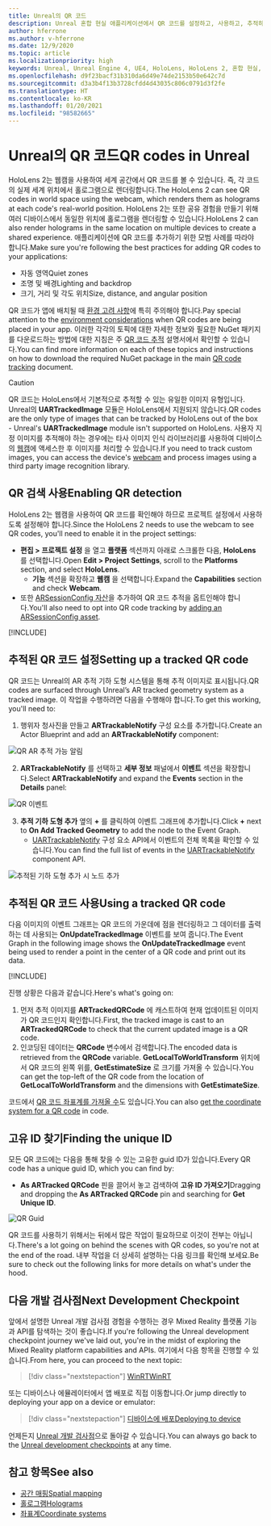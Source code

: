 ```yaml
---
title: Unreal의 QR 코드
description: Unreal 혼합 현실 애플리케이션에서 QR 코드를 설정하고, 사용하고, 추적하는 방법에 대해 알아봅니다.
author: hferrone
ms.author: v-hferrone
ms.date: 12/9/2020
ms.topic: article
ms.localizationpriority: high
keywords: Unreal, Unreal Engine 4, UE4, HoloLens, HoloLens 2, 혼합 현실, 개발, 기능, 설명서, 가이드, 홀로그램, qr 코드, 혼합 현실 헤드셋, windows mixed reality 헤드셋, 가상 현실 헤드셋
ms.openlocfilehash: d9f23bacf31b310da6d49e74de2153b50e642c7d
ms.sourcegitcommit: d3a3b4f13b3728cfdd4d43035c806c0791d3f2fe
ms.translationtype: HT
ms.contentlocale: ko-KR
ms.lasthandoff: 01/20/2021
ms.locfileid: "98582665"
---
```

# <a name="qr-codes-in-unreal"></a><span data-ttu-id="b13e5-104">Unreal의 QR 코드</span><span class="sxs-lookup"><span data-stu-id="b13e5-104">QR codes in Unreal</span></span>

<span data-ttu-id="b13e5-105">HoloLens 2는 웹캠을 사용하여 세계 공간에서 QR 코드를 볼 수 있습니다. 즉, 각 코드의 실제 세계 위치에서 홀로그램으로 렌더링합니다.</span><span class="sxs-lookup"><span data-stu-id="b13e5-105">The HoloLens 2 can see QR codes in world space using the webcam, which renders them as holograms at each code's real-world position.</span></span> <span data-ttu-id="b13e5-106">HoloLens 2는 또한 공유 경험을 만들기 위해 여러 디바이스에서 동일한 위치에 홀로그램을 렌더링할 수 있습니다.</span><span class="sxs-lookup"><span data-stu-id="b13e5-106">HoloLens 2 can also render holograms in the same location on multiple devices to create a shared experience.</span></span> <span data-ttu-id="b13e5-107">애플리케이션에 QR 코드를 추가하기 위한 모범 사례를 따라야 합니다.</span><span class="sxs-lookup"><span data-stu-id="b13e5-107">Make sure you're following the best practices for adding QR codes to your applications:</span></span>

- <span data-ttu-id="b13e5-108">자동 영역</span><span class="sxs-lookup"><span data-stu-id="b13e5-108">Quiet zones</span></span>
- <span data-ttu-id="b13e5-109">조명 및 배경</span><span class="sxs-lookup"><span data-stu-id="b13e5-109">Lighting and backdrop</span></span>
- <span data-ttu-id="b13e5-110">크기, 거리 및 각도 위치</span><span class="sxs-lookup"><span data-stu-id="b13e5-110">Size, distance, and angular position</span></span>

<span data-ttu-id="b13e5-111">QR 코드가 앱에 배치될 때 [환경 고려 사항](/hololens/hololens-environment-considerations)에 특히 주의해야 합니다.</span><span class="sxs-lookup"><span data-stu-id="b13e5-111">Pay special attention to the [environment considerations](/hololens/hololens-environment-considerations) when QR codes are being placed in your app.</span></span> <span data-ttu-id="b13e5-112">이러한 각각의 토픽에 대한 자세한 정보와 필요한 NuGet 패키지를 다운로드하는 방법에 대한 지침은 주 [QR 코드 추적](../platform-capabilities-and-apis/qr-code-tracking.md) 설명서에서 확인할 수 있습니다.</span><span class="sxs-lookup"><span data-stu-id="b13e5-112">You can find more information on each of these topics and instructions on how to download the required NuGet package in the main [QR code tracking](../platform-capabilities-and-apis/qr-code-tracking.md) document.</span></span>

> [!CAUTION]
> <span data-ttu-id="b13e5-113">QR 코드는 HoloLens에서 기본적으로 추적할 수 있는 유일한 이미지 유형입니다. Unreal의 **UARTrackedImage** 모듈은 HoloLens에서 지원되지 않습니다.</span><span class="sxs-lookup"><span data-stu-id="b13e5-113">QR codes are the only type of images that can be tracked by HoloLens out of the box - Unreal's **UARTrackedImage** module isn't supported on HoloLens.</span></span> <span data-ttu-id="b13e5-114">사용자 지정 이미지를 추적해야 하는 경우에는 타사 이미지 인식 라이브러리를 사용하여 디바이스의 [웹캠](unreal-hololens-camera.md)에 액세스한 후 이미지를 처리할 수 있습니다.</span><span class="sxs-lookup"><span data-stu-id="b13e5-114">If you need to track custom images, you can access the device's [webcam](unreal-hololens-camera.md) and process images using a third party image recognition library.</span></span> 

## <a name="enabling-qr-detection"></a><span data-ttu-id="b13e5-115">QR 검색 사용</span><span class="sxs-lookup"><span data-stu-id="b13e5-115">Enabling QR detection</span></span>

<span data-ttu-id="b13e5-116">HoloLens 2는 웹캠을 사용하여 QR 코드를 확인해야 하므로 프로젝트 설정에서 사용하도록 설정해야 합니다.</span><span class="sxs-lookup"><span data-stu-id="b13e5-116">Since the HoloLens 2 needs to use the webcam to see QR codes, you'll need to enable it in the project settings:</span></span>
- <span data-ttu-id="b13e5-117">**편집 > 프로젝트 설정** 을 열고 **플랫폼** 섹션까지 아래로 스크롤한 다음, **HoloLens** 를 선택합니다.</span><span class="sxs-lookup"><span data-stu-id="b13e5-117">Open **Edit > Project Settings**, scroll to the **Platforms** section, and select **HoloLens**.</span></span>
    + <span data-ttu-id="b13e5-118">**기능** 섹션을 확장하고 **웹캠** 을 선택합니다.</span><span class="sxs-lookup"><span data-stu-id="b13e5-118">Expand the **Capabilities** section and check **Webcam**.</span></span>  
- <span data-ttu-id="b13e5-119">또한 [ARSessionConfig 자산](/windows/mixed-reality/unreal-uxt-ch3#adding-the-session-asset)을 추가하여 QR 코드 추적을 옵트인해야 합니다.</span><span class="sxs-lookup"><span data-stu-id="b13e5-119">You'll also need to opt into QR code tracking by [adding an ARSessionConfig asset](/windows/mixed-reality/unreal-uxt-ch3#adding-the-session-asset).</span></span>

[!INCLUDE[](includes/tabs-qr-codes-1.md)]

## <a name="setting-up-a-tracked-qr-code"></a><span data-ttu-id="b13e5-120">추적된 QR 코드 설정</span><span class="sxs-lookup"><span data-stu-id="b13e5-120">Setting up a tracked QR code</span></span>

<span data-ttu-id="b13e5-121">QR 코드는 Unreal의 AR 추적 기하 도형 시스템을 통해 추적 이미지로 표시됩니다.</span><span class="sxs-lookup"><span data-stu-id="b13e5-121">QR codes are surfaced through Unreal’s AR tracked geometry system as a tracked image.</span></span> <span data-ttu-id="b13e5-122">이 작업을 수행하려면 다음을 수행해야 합니다.</span><span class="sxs-lookup"><span data-stu-id="b13e5-122">To get this working, you'll need to:</span></span>
1. <span data-ttu-id="b13e5-123">행위자 청사진을 만들고 **ARTrackableNotify** 구성 요소를 추가합니다.</span><span class="sxs-lookup"><span data-stu-id="b13e5-123">Create an Actor Blueprint and add an **ARTrackableNotify** component:</span></span>

![QR AR 추적 가능 알림](images/unreal-spatialmapping-artrackablenotify.PNG)

2. <span data-ttu-id="b13e5-125">**ARTrackableNotify** 를 선택하고 **세부 정보** 패널에서 **이벤트** 섹션을 확장합니다.</span><span class="sxs-lookup"><span data-stu-id="b13e5-125">Select **ARTrackableNotify** and expand the **Events** section in the **Details** panel:</span></span>

![QR 이벤트](images/unreal-spatialmapping-events.PNG)

3. <span data-ttu-id="b13e5-127">**추적 기하 도형 추가** 옆의 **+** 를 클릭하여 이벤트 그래프에 추가합니다.</span><span class="sxs-lookup"><span data-stu-id="b13e5-127">Click **+** next to **On Add Tracked Geometry** to add the node to the Event Graph.</span></span>
    - <span data-ttu-id="b13e5-128">[UARTrackableNotify](https://docs.unrealengine.com/API/Runtime/AugmentedReality/UARTrackableNotifyComponent/index.html) 구성 요소 API에서 이벤트의 전체 목록을 확인할 수 있습니다.</span><span class="sxs-lookup"><span data-stu-id="b13e5-128">You can find the full list of events in the [UARTrackableNotify](https://docs.unrealengine.com/API/Runtime/AugmentedReality/UARTrackableNotifyComponent/index.html) component API.</span></span>

![추적된 기하 도형 추가 시 노드 추가](images/unreal-qr-codes-tracked-geometry.png)

## <a name="using-a-tracked-qr-code"></a><span data-ttu-id="b13e5-130">추적된 QR 코드 사용</span><span class="sxs-lookup"><span data-stu-id="b13e5-130">Using a tracked QR code</span></span>

<span data-ttu-id="b13e5-131">다음 이미지의 이벤트 그래프는 QR 코드의 가운데에 점을 렌더링하고 그 데이터를 출력하는 데 사용되는 **OnUpdateTrackedImage** 이벤트를 보여 줍니다.</span><span class="sxs-lookup"><span data-stu-id="b13e5-131">The Event Graph in the following image shows the **OnUpdateTrackedImage** event being used to render a point in the center of a QR code and print out its data.</span></span>

[!INCLUDE[](includes/tabs-qr-codes-2.md)]

<span data-ttu-id="b13e5-132">진행 상황은 다음과 같습니다.</span><span class="sxs-lookup"><span data-stu-id="b13e5-132">Here's what's going on:</span></span>
1. <span data-ttu-id="b13e5-133">먼저 추적 이미지를 **ARTrackedQRCode** 에 캐스트하여 현재 업데이트된 이미지가 QR 코드인지 확인합니다.</span><span class="sxs-lookup"><span data-stu-id="b13e5-133">First, the tracked image is cast to an **ARTrackedQRCode** to check that the current updated image is a QR code.</span></span>  
2. <span data-ttu-id="b13e5-134">인코딩된 데이터는 **QRCode** 변수에서 검색합니다.</span><span class="sxs-lookup"><span data-stu-id="b13e5-134">The encoded data is retrieved from the **QRCode** variable.</span></span> <span data-ttu-id="b13e5-135">**GetLocalToWorldTransform** 위치에서 QR 코드의 왼쪽 위를, **GetEstimateSize** 로 크기를 가져올 수 있습니다.</span><span class="sxs-lookup"><span data-stu-id="b13e5-135">You can get the top-left of the QR code from the location of **GetLocalToWorldTransform** and the dimensions with **GetEstimateSize**.</span></span>

<span data-ttu-id="b13e5-136">코드에서 [QR 코드 좌표계를 가져올 수](/windows/mixed-reality/qr-code-tracking#getting-the-coordinate-system-for-a-qr-code)도 있습니다.</span><span class="sxs-lookup"><span data-stu-id="b13e5-136">You can also [get the coordinate system for a QR code](/windows/mixed-reality/qr-code-tracking#getting-the-coordinate-system-for-a-qr-code) in code.</span></span>

## <a name="finding-the-unique-id"></a><span data-ttu-id="b13e5-137">고유 ID 찾기</span><span class="sxs-lookup"><span data-stu-id="b13e5-137">Finding the unique ID</span></span>

<span data-ttu-id="b13e5-138">모든 QR 코드에는 다음을 통해 찾을 수 있는 고유한 guid ID가 있습니다.</span><span class="sxs-lookup"><span data-stu-id="b13e5-138">Every QR code has a unique guid ID, which you can find by:</span></span>
- <span data-ttu-id="b13e5-139">**As ARTracked QRCode** 핀을 끌어서 놓고 검색하여 **고유 ID 가져오기**</span><span class="sxs-lookup"><span data-stu-id="b13e5-139">Dragging and dropping the **As ARTracked QRCode**  pin and searching for **Get Unique ID**.</span></span>

![QR Guid](images/unreal-qr-guid.PNG)

<span data-ttu-id="b13e5-141">QR 코드를 사용하기 위해서는 뒤에서 많은 작업이 필요하므로 이것이 전부는 아닙니다.</span><span class="sxs-lookup"><span data-stu-id="b13e5-141">There's a lot going on behind the scenes with QR codes, so you're not at the end of the road.</span></span> <span data-ttu-id="b13e5-142">내부 작업을 더 상세히 설명하는 다음 링크를 확인해 보세요.</span><span class="sxs-lookup"><span data-stu-id="b13e5-142">Be sure to check out the following links for more details on what's under the hood.</span></span>

## <a name="next-development-checkpoint"></a><span data-ttu-id="b13e5-143">다음 개발 검사점</span><span class="sxs-lookup"><span data-stu-id="b13e5-143">Next Development Checkpoint</span></span>

<span data-ttu-id="b13e5-144">앞에서 설명한 Unreal 개발 검사점 경험을 수행하는 경우 Mixed Reality 플랫폼 기능과 API를 탐색하는 것이 좋습니다.</span><span class="sxs-lookup"><span data-stu-id="b13e5-144">If you're following the Unreal development checkpoint journey we've laid out, you're in the midst of exploring the Mixed Reality platform capabilities and APIs.</span></span> <span data-ttu-id="b13e5-145">여기에서 다음 항목을 진행할 수 있습니다.</span><span class="sxs-lookup"><span data-stu-id="b13e5-145">From here, you can proceed to the next topic:</span></span>

> [!div class="nextstepaction"]
> [<span data-ttu-id="b13e5-146">WinRT</span><span class="sxs-lookup"><span data-stu-id="b13e5-146">WinRT</span></span>](unreal-winRT.md)

<span data-ttu-id="b13e5-147">또는 디바이스나 에뮬레이터에서 앱 배포로 직접 이동합니다.</span><span class="sxs-lookup"><span data-stu-id="b13e5-147">Or jump directly to deploying your app on a device or emulator:</span></span>

> [!div class="nextstepaction"]
> [<span data-ttu-id="b13e5-148">디바이스에 배포</span><span class="sxs-lookup"><span data-stu-id="b13e5-148">Deploying to device</span></span>](unreal-deploying.md)

<span data-ttu-id="b13e5-149">언제든지 [Unreal 개발 검사점](unreal-development-overview.md#3-advanced-features)으로 돌아갈 수 있습니다.</span><span class="sxs-lookup"><span data-stu-id="b13e5-149">You can always go back to the [Unreal development checkpoints](unreal-development-overview.md#3-advanced-features) at any time.</span></span>

## <a name="see-also"></a><span data-ttu-id="b13e5-150">참고 항목</span><span class="sxs-lookup"><span data-stu-id="b13e5-150">See also</span></span>
* [<span data-ttu-id="b13e5-151">공간 매핑</span><span class="sxs-lookup"><span data-stu-id="b13e5-151">Spatial mapping</span></span>](../../design/spatial-mapping.md)
* [<span data-ttu-id="b13e5-152">홀로그램</span><span class="sxs-lookup"><span data-stu-id="b13e5-152">Holograms</span></span>](../../discover/hologram.md)
* [<span data-ttu-id="b13e5-153">좌표계</span><span class="sxs-lookup"><span data-stu-id="b13e5-153">Coordinate systems</span></span>](../../design/coordinate-systems.md)